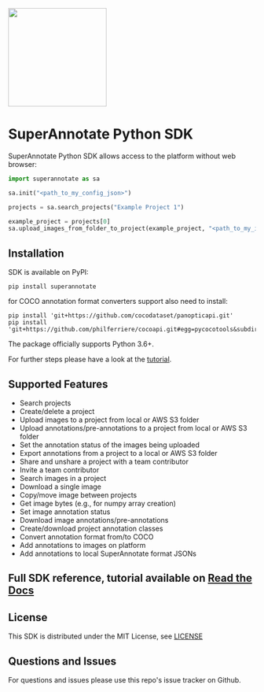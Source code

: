 <img src="./docs/source/sa_logo.png" width="200">

# SuperAnnotate Python SDK

SuperAnnotate Python SDK allows access to the platform without
 web browser:

```python
import superannotate as sa

sa.init("<path_to_my_config_json>")

projects = sa.search_projects("Example Project 1")

example_project = projects[0]
sa.upload_images_from_folder_to_project(example_project, "<path_to_my_images_folder>")
```

## Installation

SDK is available on PyPI:
 
```console
pip install superannotate
```

for COCO annotation format converters support also need to install:

```console
pip install 'git+https://github.com/cocodataset/panopticapi.git'
pip install 'git+https://github.com/philferriere/cocoapi.git#egg=pycocotools&subdirectory=PythonAPI'
```


The package officially supports Python 3.6+.

For further steps please have a look at the [tutorial](https://superannotate.readthedocs.io/en/latest/tutorial.sdk.html).

## Supported Features

- Search projects
- Create/delete a project
- Upload images to a project from local or AWS S3 folder
- Upload annotations/pre-annotations to a project from local or AWS S3 folder
- Set the annotation status of the images being uploaded
- Export annotations from a project to a local or AWS S3 folder
- Share and unshare a project with a team contributor
- Invite a team contributor
- Search images in a project
- Download a single image
- Copy/move image between projects
- Get image bytes (e.g., for numpy array creation)
- Set image annotation status
- Download image annotations/pre-annotations
- Create/download project annotation classes
- Convert annotation format from/to COCO
- Add annotations to images on platform
- Add annotations to local SuperAnnotate format JSONs

## Full SDK reference, tutorial available on [Read the Docs](https://superannotate.readthedocs.io)

## License

This SDK is distributed under the MIT License, see [LICENSE](./LICENSE)

## Questions and Issues

For questions and issues please use this repo's issue tracker on Github.
